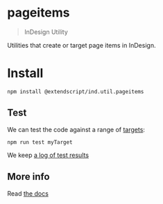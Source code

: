 # pageitems

> InDesign Utility

Utilities that create or target page items in InDesign.

# Install

    npm install @extendscript/ind.util.pageitems

## Test

We can test the code against a range of [targets](https://github.com/nbqx/fakestk/blob/master/resources/versions.json):

    npm run test myTarget

We keep [a log of test results](./test/results_log.md)


## More info

Read [the docs](../docs/README.md)
